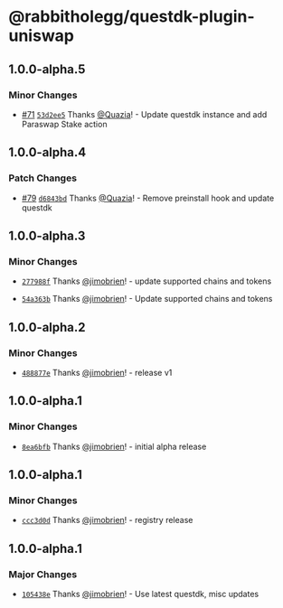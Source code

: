 # @rabbitholegg/questdk-plugin-uniswap

## 1.0.0-alpha.5

### Minor Changes

- [#71](https://github.com/rabbitholegg/questdk-plugins/pull/71) [`53d2ee5`](https://github.com/rabbitholegg/questdk-plugins/commit/53d2ee51b9479008bd549ebacba29fcfd82c4684) Thanks [@Quazia](https://github.com/Quazia)! - Update questdk instance and add Paraswap Stake action

## 1.0.0-alpha.4

### Patch Changes

- [#79](https://github.com/rabbitholegg/questdk-plugins/pull/79) [`d6843bd`](https://github.com/rabbitholegg/questdk-plugins/commit/d6843bd48d83bc84ca652ea081fd825f37a5f6d7) Thanks [@Quazia](https://github.com/Quazia)! - Remove preinstall hook and update questdk

## 1.0.0-alpha.3

### Minor Changes

- [`277988f`](https://github.com/rabbitholegg/questdk-plugins/commit/277988f7703bb09959e4bd396c82a29b0f9d8dc6) Thanks [@jimobrien](https://github.com/jimobrien)! - update supported chains and tokens

- [`54a363b`](https://github.com/rabbitholegg/questdk-plugins/commit/54a363b1794e785771c9ef0cfffba63cf36178b8) Thanks [@jimobrien](https://github.com/jimobrien)! - Update supported chains and tokens

## 1.0.0-alpha.2

### Minor Changes

- [`488877e`](https://github.com/rabbitholegg/questdk-plugins/commit/488877e6a19171800ed14149122f49d3fe418886) Thanks [@jimobrien](https://github.com/jimobrien)! - release v1

## 1.0.0-alpha.1

### Minor Changes

- [`8ea6bfb`](https://github.com/rabbitholegg/questdk-plugins/commit/8ea6bfb1ec3ecdfd4ea87e4b6a713d31b5286a8c) Thanks [@jimobrien](https://github.com/jimobrien)! - initial alpha release

## 1.0.0-alpha.1

### Minor Changes

- [`ccc3d0d`](https://github.com/rabbitholegg/questdk-plugins/commit/ccc3d0d8e7dafb4c0f8d7b8f92c0f23c20d1c516) Thanks [@jimobrien](https://github.com/jimobrien)! - registry release

## 1.0.0-alpha.1

### Major Changes

- [`105438e`](https://github.com/rabbitholegg/questdk-plugins/commit/105438e68e7642300267a05b6f2ddcb50e049ef7) Thanks [@jimobrien](https://github.com/jimobrien)! - Use latest questdk, misc updates
